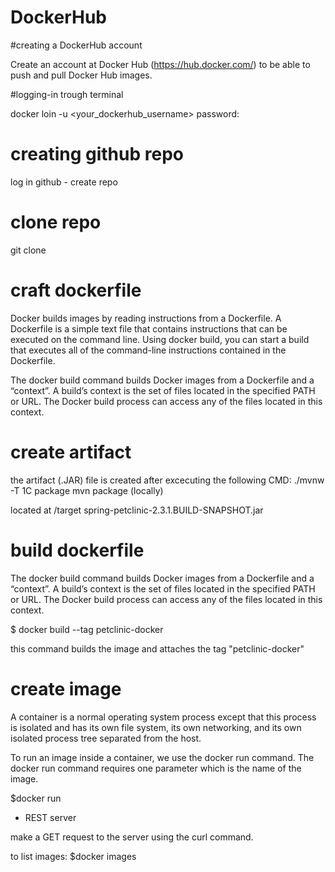 # DockerHub 

#creating a DockerHub account

Create an account at Docker Hub (https://hub.docker.com/) to be able to push and pull Docker Hub images.

#logging-in trough terminal

docker loin -u <your_dockerhub_username> 
password:

# creating github repo

log in github - create repo

# clone repo

git clone 

# craft dockerfile

Docker builds images by reading instructions from a Dockerfile. A Dockerfile is a simple text file that contains instructions that can be executed on the command line. Using docker build, you can start a build that executes all of the command-line instructions contained in the Dockerfile.

The docker build command builds Docker images from a Dockerfile and a “context”. A build’s context is the set of files located in the specified PATH or URL. The Docker build process can access any of the files located in this context.

# create artifact 

the artifact (.JAR) file is created after excecuting the following CMD:
./mvnw -T 1C package 
mvn package (locally)

located at /target spring-petclinic-2.3.1.BUILD-SNAPSHOT.jar

# build dockerfile

The docker build command builds Docker images from a Dockerfile and a “context”. A build’s context is the set of files located in the specified PATH or URL. The Docker build process can access any of the files located in this context.

 $ docker build --tag petclinic-docker 

 this command builds the image and attaches the tag "petclinic-docker"

 # create image

A container is a normal operating system process except that this process is isolated and has its own file system, its own networking, and its own isolated process tree separated from the host.

To run an image inside a container, we use the docker run command. The docker run command requires one parameter which is the name of the image.

$docker run <name of the image>

* REST server 

make a GET request to the server using the curl command.

to list images:
$docker images

